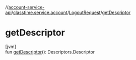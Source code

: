 //[account-service-api](../../../index.md)/[classtime.service.account](../index.md)/[LogoutRequest](index.md)/[getDescriptor](get-descriptor.md)

# getDescriptor

[jvm]\
fun [getDescriptor](get-descriptor.md)(): Descriptors.Descriptor
